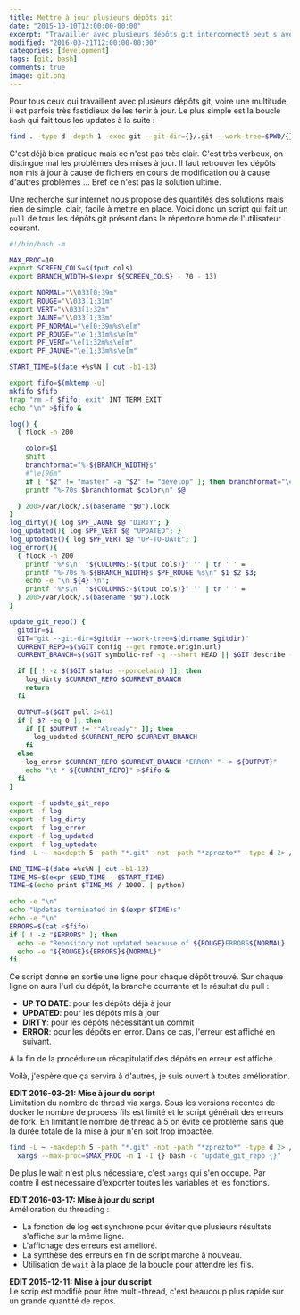 ```yaml
---
title: Mettre à jour plusieurs dépôts git
date: "2015-10-10T12:00:00-00:00"
excerpt: "Travailler avec plusieurs dépôts git interconnecté peut s'avérer fastidieux voilà une possibilité pour gérer ça."
modified: "2016-03-21T12:00:00-00:00"
categories: [development]
tags: [git, bash]
comments: true
image: git.png
---
```

Pour tous ceux qui travaillent avec plusieurs dépôts git, voire une multitude, il est parfois très fastidieux de les tenir à jour. Le plus simple est la boucle
`bash` qui fait tous les updates à la suite :

``` bash
find . -type d -depth 1 -exec git --git-dir={}/.git --work-tree=$PWD/{} pull origin master \;
```

C'est déjà bien pratique mais ce n'est pas très clair. C'est très verbeux, on distingue mal les problèmes des mises à jour. Il faut retrouver les dépôts non
mis à jour à cause de fichiers en cours de modification ou à cause d'autres problèmes ... Bref ce n'est pas la solution ultime.

Une recherche sur internet nous propose des quantités des solutions mais rien de simple, clair, facile à mettre en place. Voici donc un script qui fait un
`pull` de tous les dépôts git présent dans le répertoire home de l'utilisateur courant.

``` bash
#!/bin/bash -m

MAX_PROC=10
export SCREEN_COLS=$(tput cols)
export BRANCH_WIDTH=$(expr ${SCREEN_COLS} - 70 - 13)

export NORMAL="\\033[0;39m"
export ROUGE="\\033[1;31m"
export VERT="\\033[1;32m"
export JAUNE="\\033[1;33m"
export PF_NORMAL="\e[0;39m%s\e[m"
export PF_ROUGE="\e[1;31m%s\e[m"
export PF_VERT="\e[1;32m%s\e[m"
export PF_JAUNE="\e[1;33m%s\e[m"

START_TIME=$(date +%s%N | cut -b1-13)

export fifo=$(mktemp -u)
mkfifo $fifo
trap "rm -f $fifo; exit" INT TERM EXIT
echo "\n" >$fifo &

log() {
  ( flock -n 200

    color=$1
    shift
    branchformat="%-${BRANCH_WIDTH}s"
    #"\e[96m"
    if [ "$2" != "master" -a "$2" != "develop" ]; then branchformat="\e[96m%-${BRANCH_WIDTH}s\e[m"; fi
    printf "%-70s $branchformat $color\n" $@

  ) 200>/var/lock/.$(basename "$0").lock
}
log_dirty(){ log $PF_JAUNE $@ "DIRTY"; }
log_updated(){ log $PF_VERT $@ "UPDATED"; }
log_uptodate(){ log $PF_VERT $@ "UP-TO-DATE"; }
log_error(){
  ( flock -n 200
    printf '%*s\n' "${COLUMNS:-$(tput cols)}" '' | tr ' ' =
    printf "%-70s %-${BRANCH_WIDTH}s $PF_ROUGE %s\n" $1 $2 $3;
    echo -e "\n ${4} \n";
    printf '%*s\n' "${COLUMNS:-$(tput cols)}" '' | tr ' ' =
  ) 200>/var/lock/.$(basename "$0").lock
}

update_git_repo() {
  gitdir=$1
  GIT="git --git-dir=$gitdir --work-tree=$(dirname $gitdir)"
  CURRENT_REPO=$($GIT config --get remote.origin.url)
  CURRENT_BRANCH=$($GIT symbolic-ref -q --short HEAD || $GIT describe --tags --exact-match)

  if [[ ! -z $($GIT status --porcelain) ]]; then
    log_dirty $CURRENT_REPO $CURRENT_BRANCH
    return
  fi

  OUTPUT=$($GIT pull 2>&1)
  if [ $? -eq 0 ]; then
    if [[ $OUTPUT != *"Already"* ]]; then
      log_updated $CURRENT_REPO $CURRENT_BRANCH
    fi
  else
    log_error $CURRENT_REPO $CURRENT_BRANCH "ERROR" "--> ${OUTPUT}"
    echo "\t * ${CURRENT_REPO}" >$fifo &
  fi
}

export -f update_git_repo
export -f log
export -f log_dirty
export -f log_error
export -f log_updated
export -f log_uptodate
find -L ~ -maxdepth 5 -path "*.git" -not -path "*zprezto*" -type d 2> /dev/null | xargs --max-proc=$MAX_PROC -n 1 -I {} bash -c "update_git_repo {}"

END_TIME=$(date +%s%N | cut -b1-13)
TIME_MS=$(expr $END_TIME - $START_TIME)
TIME=$(echo print $TIME_MS / 1000. | python)

echo -e "\n"
echo "Updates terminated in $(expr $TIME)s"
echo -e "\n"
ERRORS=$(cat <$fifo)
if [ ! -z "$ERRORS" ]; then
  echo -e "Repository not updated beacause of ${ROUGE}ERRORS${NORMAL} :"
  echo -e "${ROUGE}${ERRORS}${NORMAL}"
fi
```

Ce script donne en sortie une ligne pour chaque dépôt trouvé. Sur chaque ligne on aura l'url du dépôt, la branche courrante et le résultat du pull :

* **UP TO DATE**: pour les dépôts déjà à jour
* **UPDATED**: pour les dépôts mis à jour
* **DIRTY**: pour les dépôts nécessitant un commit
* **ERROR**: pour les dépôts en error. Dans ce cas, l'erreur est affiché en suivant.

A la fin de la procédure un récapitulatif des dépôts en erreur est affiché.

Voilà, j'espère que ça servira à d'autres, je suis ouvert à toutes amélioration.

**EDIT 2016-03-21: Mise à jour du script**<br/>
Limitation du nombre de thread via xargs. Sous les versions récentes de docker le nombre de process fils est limité et le script générait des erreurs de fork.
En limitant le nombre de thread à 5 on évite ce problème sans que la durée totale de la mise à jour n'en soit trop impactée.

``` bash
find -L ~ -maxdepth 5 -path "*.git" -not -path "*zprezto*" -type d 2> /dev/null | \
  xargs --max-proc=$MAX_PROC -n 1 -I {} bash -c "update_git_repo {}"
```
De plus le wait n'est plus nécessiare, c'est `xargs` qui s'en occupe. Par contre il est nécessaire d'exporter toutes les variables et les fonctions.

**EDIT 2016-03-17: Mise à jour du script**<br/>
Amélioration du threading :

* La fonction de log est synchrone pour éviter que plusieurs résultats s'affiche sur la même ligne.
* L'affichage des erreurs est amélioré.
* La synthèse des erreurs en fin de script marche à nouveau.
* Utilisation de `wait` à la place de la boucle pour attendre les fils.

**EDIT 2015-12-11: Mise à jour du script**<br/>
Le scrip est modifié pour être multi-thread, c'est beaucoup plus rapide sur un grande quantité de repos.
